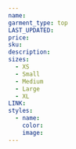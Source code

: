 ```yaml
---
name:
garment_type: top
LAST_UPDATED:
price:
sku:
description:
sizes:
  - XS
  - Small
  - Medium
  - Large
  - XL
LINK:
styles:
  - name:
    color:
    image:
---
```

